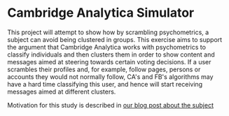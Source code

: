 # Cambridge Analytica Simulator
This project will attempt to show how by scrambling psychometrics, a subject can avoid being clustered in groups. This exercise aims to support the argument that Cambridge Analytica works with psychometrics to classify individuals and then clusters them in order to show content and messages aimed at steering towards certain voting decisions. If a user scrambles their profiles and, for example, follow pages, persons or accounts they would not normally follow, CA's and FB's algorithms may have a hard time classifying this user, and hence will start receiving messages aimed at different clusters.

Motivation for this study is described in [our blog post about the subject](https://blog.datank.ai)
